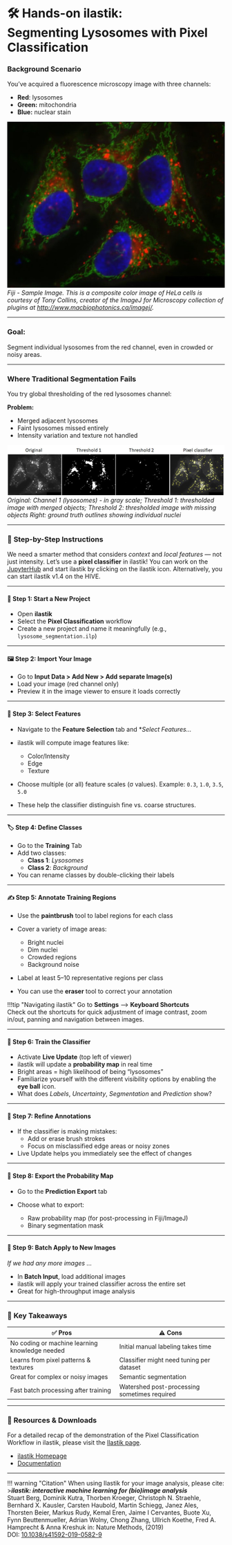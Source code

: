 # 🛠️ **Hands-on ilastik: <br> Segmenting Lysosomes with Pixel Classification**

### Background Scenario

You’ve acquired a fluorescence microscopy image with three channels:

* **Red**: lysosomes
* **Green:** mitochondria
* **Blue:** nuclear stain

![ImageData](helacells.jpg) <br>
*Fiji - Sample Image. This is a composite color image of HeLa cells is courtesy of Tony Collins, creator of the ImageJ for Microscopy
collection of plugins at <http://www.macbiophotonics.ca/imagej/>.*

---

### **Goal:** 
Segment individual lysosomes from the red channel, even in crowded or noisy areas.

---

### Where Traditional Segmentation Fails

You try global thresholding of the red lysosomes channel:

**Problem:**

  * Merged adjacent lysosomes
  * Faint lysosomes missed entirely
  * Intensity variation and texture not handled

![ImageData](segmentationproblem.jpg) <br>
*Original: Channel 1 (lysosomes) - in gray scale; Threshold 1: thresholded image with merged objects; Threshold 2: thresholded image with missing objects
Right: ground truth outlines showing individual nuclei*

---

### 🧭 **Step-by-Step Instructions**

We need a smarter method that considers *context* and *local features* — not just intensity.
Let’s use a **pixel classifier** in ilastik!
You can work on the [JupyterHub](https://jupyterhub.uni-muenster.de/) and start ilastik by clicking on the ilastik icon.
Alternatively, you can start ilastik v1.4 on the HIVE. 

---

#### 📁 Step 1: Start a New Project

* Open **ilastik** 
* Select the **Pixel Classification** workflow
* Create a new project and name it meaningfully (e.g., `lysosome_segmentation.ilp`)

---

#### 🖼️ Step 2: Import Your Image

* Go to **Input Data > Add New > Add separate Image(s)**
* Load your image (red channel only)
* Preview it in the image viewer to ensure it loads correctly

---

#### 🧪 Step 3: Select Features

* Navigate to the **Feature Selection** tab and **Select Features...*
* ilastik will compute image features like:

  * Color/Intensity
  * Edge
  * Texture
* Choose multiple (or all) feature scales (σ values).
  Example: `0.3`, `1.0`, `3.5`, `5.0`
* These help the classifier distinguish fine vs. coarse structures.

---

#### 🏷️ Step 4: Define Classes

* Go to the **Training** Tab
* Add two classes:
	- **Class 1**: *Lysosomes*
	- **Class 2**: *Background*
* You can rename classes by double-clicking their labels

---

#### ✍️ Step 5: Annotate Training Regions

* Use the **paintbrush** tool to label regions for each class
* Cover a variety of image areas:

  * Bright nuclei
  * Dim nuclei
  * Crowded regions
  * Background noise
* Label at least 5–10 representative regions per class
* You can use the **eraser** tool to correct your annotation

!!!tip "Navigating ilastik"
	Go to **Settings** --> **Keyboard Shortcuts** <br>
	Check out the shortcuts for quick adjustment of image contrast, zoom in/out, panning and navigation between images.

---

#### 🔄 Step 6: Train the Classifier

* Activate **Live Update** (top left of viewer)
* ilastik will update a **probability map** in real time
* Bright areas = high likelihood of being “lysosomes”
* Familiarize yourself with the different visibility options by enabling the **eye ball** icon.
* What does *Labels*, *Uncertainty*, *Segmentation* and *Prediction* show?

---

#### 🧹 Step 7: Refine Annotations

* If the classifier is making mistakes:
	- Add or erase brush strokes
	- Focus on misclassified edge areas or noisy zones
* Live Update helps you immediately see the effect of changes

---

#### 💾 Step 8: Export the Probability Map

* Go to the **Prediction Export** tab
* Choose what to export:

	- Raw probability map (for post-processing in Fiji/ImageJ)
	- Binary segmentation mask

---

#### 🔁 Step 9: Batch Apply to New Images

*If we had any more images ...* <br>

- In **Batch Input**, load additional images
- ilastik will apply your trained classifier across the entire set
- Great for high-throughput image analysis

---

### 📌 **Key Takeaways**

| ✅ **Pros**                                  | ⚠️ **Cons**                                               |
| ------------------------------------------- | --------------------------------------------------------- |
| No coding or machine learning knowledge needed | Initial manual labeling takes time                        |
| Learns from pixel patterns & textures       | Classifier might need tuning per dataset                  |
| Great for complex or noisy images           | Semantic segmentation
| Fast batch processing after training        | Watershed post-processing sometimes required              |

---

### 🔗 **Resources & Downloads**

For a detailed recap of the demonstration of the Pixel Classification Workflow in ilastik, 
please visit the [Ilastik page](https://www.ilastik.org/documentation/pixelclassification/pixelclassification).


* [ilastik Homepage](https://www.ilastik.org/)
* [Documentation](https://www.ilastik.org/documentation/pixelclassification/pixelclassification)
---


!!! warning "Citation"
	When using Ilastik for your image analysis, please cite:
	>***ilastik: interactive machine learning for (bio)image analysis*** <br>
	Stuart Berg, Dominik Kutra, Thorben Kroeger, Christoph N. Straehle, Bernhard X. Kausler, Carsten Haubold, 
	Martin Schiegg, Janez Ales, Thorsten Beier, Markus Rudy, Kemal Eren, Jaime I Cervantes, Buote Xu, Fynn Beuttenmueller, Adrian Wolny, Chong Zhang, Ullrich Koethe, Fred A. Hamprecht & Anna Kreshuk
	in: Nature Methods, (2019) 
	<br> DOI: [10.1038/s41592-019-0582-9](10.1038/s41592-019-0582-9)
